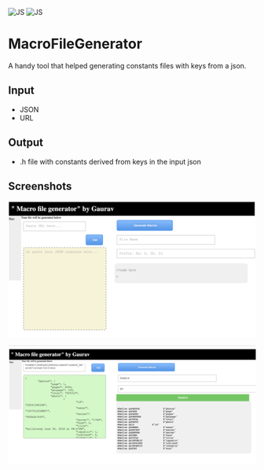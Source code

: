 ![JS](https://img.shields.io/badge/Language-JS-blue.svg?style=for-the-badge)
![JS](https://img.shields.io/badge/Language-HTML-blue.svg?style=for-the-badge)

# MacroFileGenerator
A handy tool that helped generating constants files with keys from a json.


## Input 
- JSON
- URL

## Output
- .h file with constants derived from keys in the input json


## Screenshots

![Alt text](https://github.com/gauravkeshre/MacroFileGenerator/blob/master/images/r1.png?raw=true "Screenshot 1")

![Alt text](https://github.com/gauravkeshre/MacroFileGenerator/blob/master/images/r2.png?raw=true "Screenshot 2")
